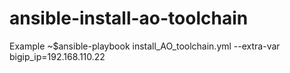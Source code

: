 # ansible-install-ao-toolchain

Example
~$ansible-playbook install_AO_toolchain.yml --extra-var bigip_ip=192.168.110.22
